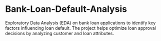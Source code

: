 # Bank-Loan-Default-Analysis
Exploratory Data Analysis (EDA) on bank loan applications to identify key factors influencing loan default. The project helps optimize loan approval decisions by analyzing customer and loan attributes.
